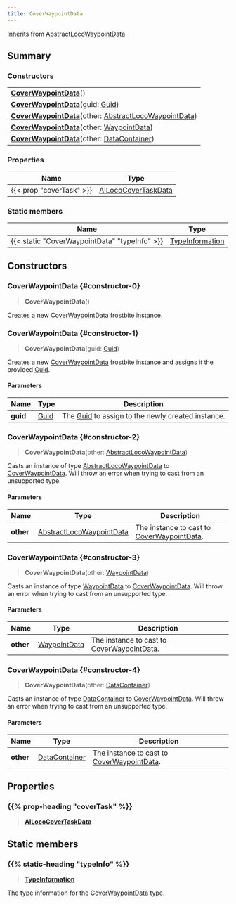 ```yaml
---
title: CoverWaypointData
---
```


Inherits from [AbstractLocoWaypointData](/vext/ref/fb/abstractlocowaypointdata)

## Summary

### Constructors

|  |
| --- |
| **[CoverWaypointData](#constructor-0)**() |
| **[CoverWaypointData](#constructor-1)**(guid: [Guid](/vext/ref/shared/type/guid)) |
| **[CoverWaypointData](#constructor-2)**(other: [AbstractLocoWaypointData](/vext/ref/fb/abstractlocowaypointdata)) |
| **[CoverWaypointData](#constructor-3)**(other: [WaypointData](/vext/ref/fb/waypointdata)) |
| **[CoverWaypointData](#constructor-4)**(other: [DataContainer](/vext/ref/shared/type/datacontainer)) |

### Properties

| Name | Type |
| ---- | ---- |
| {{< prop "coverTask" >}} | [AILocoCoverTaskData](/vext/ref/fb/ailococovertaskdata) |

### Static members

| Name | Type |
| ---- | ---- |
| {{< static "CoverWaypointData" "typeInfo" >}} | [TypeInformation](/vext/ref/shared/type/typeinformation) |

## Constructors

### CoverWaypointData {#constructor-0}

> **CoverWaypointData**()

Creates a new [CoverWaypointData](/vext/ref/fb/coverwaypointdata) frostbite instance.

### CoverWaypointData {#constructor-1}

> **CoverWaypointData**(guid: [Guid](/vext/ref/shared/type/guid))

Creates a new [CoverWaypointData](/vext/ref/fb/coverwaypointdata) frostbite instance and assigns it the provided [Guid](/vext/ref/shared/type/guid).

#### Parameters

| Name | Type | Description |
| ---- | ---- | ----------- |
| **guid** | [Guid](/vext/ref/shared/type/guid) | The [Guid](/vext/ref/shared/type/guid) to assign to the newly created instance. |

### CoverWaypointData {#constructor-2}

> **CoverWaypointData**(other: [AbstractLocoWaypointData](/vext/ref/fb/abstractlocowaypointdata))

Casts an instance of type [AbstractLocoWaypointData](/vext/ref/fb/abstractlocowaypointdata) to [CoverWaypointData](/vext/ref/fb/coverwaypointdata). Will throw an error when trying to cast from an unsupported type.

#### Parameters

| Name | Type | Description |
| ---- | ---- | ----------- |
| **other** | [AbstractLocoWaypointData](/vext/ref/fb/abstractlocowaypointdata) | The instance to cast to [CoverWaypointData](/vext/ref/fb/coverwaypointdata). |

### CoverWaypointData {#constructor-3}

> **CoverWaypointData**(other: [WaypointData](/vext/ref/fb/waypointdata))

Casts an instance of type [WaypointData](/vext/ref/fb/waypointdata) to [CoverWaypointData](/vext/ref/fb/coverwaypointdata). Will throw an error when trying to cast from an unsupported type.

#### Parameters

| Name | Type | Description |
| ---- | ---- | ----------- |
| **other** | [WaypointData](/vext/ref/fb/waypointdata) | The instance to cast to [CoverWaypointData](/vext/ref/fb/coverwaypointdata). |

### CoverWaypointData {#constructor-4}

> **CoverWaypointData**(other: [DataContainer](/vext/ref/shared/type/datacontainer))

Casts an instance of type [DataContainer](/vext/ref/shared/type/datacontainer) to [CoverWaypointData](/vext/ref/fb/coverwaypointdata). Will throw an error when trying to cast from an unsupported type.

#### Parameters

| Name | Type | Description |
| ---- | ---- | ----------- |
| **other** | [DataContainer](/vext/ref/shared/type/datacontainer) | The instance to cast to [CoverWaypointData](/vext/ref/fb/coverwaypointdata). |

## Properties

### {{% prop-heading "coverTask" %}}

> **[AILocoCoverTaskData](/vext/ref/fb/ailococovertaskdata)**

## Static members

### {{% static-heading "typeInfo" %}}

> **[TypeInformation](/vext/ref/shared/type/typeinformation)**

The type information for the [CoverWaypointData](/vext/ref/fb/coverwaypointdata) type.

